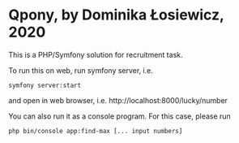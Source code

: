# Qpony, by Dominika Łosiewicz, 2020

This is a PHP/Symfony solution for recruitment task.

To run this on web, run symfony server, i.e.
```
symfony server:start
```

and open in web browser, i.e. http://localhost:8000/lucky/number

You can also run it as a console program. For this case, please run

```
php bin/console app:find-max [... input numbers]
```
